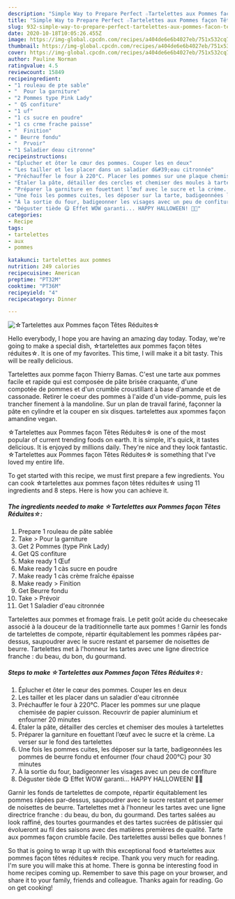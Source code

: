 ```yaml
---
description: "Simple Way to Prepare Perfect ☆Tartelettes aux Pommes façon Têtes Réduites☆"
title: "Simple Way to Prepare Perfect ☆Tartelettes aux Pommes façon Têtes Réduites☆"
slug: 932-simple-way-to-prepare-perfect-tartelettes-aux-pommes-facon-tetes-reduites
date: 2020-10-18T10:05:26.455Z
image: https://img-global.cpcdn.com/recipes/a404de6e6b4027eb/751x532cq70/☆tartelettes-aux-pommes-facon-tetes-reduites☆-photo-principale-de-la-recette.jpg
thumbnail: https://img-global.cpcdn.com/recipes/a404de6e6b4027eb/751x532cq70/☆tartelettes-aux-pommes-facon-tetes-reduites☆-photo-principale-de-la-recette.jpg
cover: https://img-global.cpcdn.com/recipes/a404de6e6b4027eb/751x532cq70/☆tartelettes-aux-pommes-facon-tetes-reduites☆-photo-principale-de-la-recette.jpg
author: Pauline Norman
ratingvalue: 4.5
reviewcount: 15849
recipeingredient:
- "1 rouleau de pte sable"
- "  Pour la garniture"
- "2 Pommes type Pink Lady"
- " QS confiture"
- "1 uf"
- "1 cs sucre en poudre"
- "1 cs crme frache paisse"
- "  Finition"
- " Beurre fondu"
- "  Prvoir"
- "1 Saladier deau citronne"
recipeinstructions:
- "Éplucher et ôter le cœur des pommes. Couper les en deux"
- "Les tailler et les placer dans un saladier d&#39;eau citronnée"
- "Préchauffer le four à 220°C. Placer les pommes sur une plaque chemisée de papier cuisson. Recouvrir de papier aluminium et enfourner 20 minutes"
- "Étaler la pâte, détailler des cercles et chemiser des moules à tartelettes"
- "Préparer la garniture en fouettant l’œuf avec le sucre et la crème. La verser sur le fond des tartelettes"
- "Une fois les pommes cuites, les déposer sur la tarte, badigeonnées les pommes de beurre fondu et enfourner (four chaud 200°C) pour 30 minutes"
- "À la sortie du four, badigeonner les visages avec un peu de confiture"
- "Déguster tiède 😋 Effet WOW garanti... HAPPY HALLOWEEN! 🎃😱"
categories:
- Recipe
tags:
- tartelettes
- aux
- pommes

katakunci: tartelettes aux pommes 
nutrition: 249 calories
recipecuisine: American
preptime: "PT32M"
cooktime: "PT36M"
recipeyield: "4"
recipecategory: Dinner

---
```



![☆Tartelettes aux Pommes façon Têtes Réduites☆](https://img-global.cpcdn.com/recipes/a404de6e6b4027eb/751x532cq70/☆tartelettes-aux-pommes-facon-tetes-reduites☆-photo-principale-de-la-recette.jpg)

Hello everybody, I hope you are having an amazing day today. Today, we're going to make a special dish, ☆tartelettes aux pommes façon têtes réduites☆. It is one of my favorites. This time, I will make it a bit tasty. This will be really delicious.

Tartelettes aux pomme façon Thierry Bamas. C&#39;est une tarte aux pommes facile et rapide qui est composée de pâte brisée craquante, d&#39;une compotée de pommes et d&#39;un crumble croustillant à base d&#39;amande et de cassonade. Retirer le coeur des pommes à l&#39;aide d&#39;un vide-pomme, puis les trancher finement à la mandoline. Sur un plan de travail fariné, façonner la pâte en cylindre et la couper en six disques. tartelettes aux xpommes façon amandine vegan.

☆Tartelettes aux Pommes façon Têtes Réduites☆ is one of the most popular of current trending foods on earth. It is simple, it's quick, it tastes delicious. It is enjoyed by millions daily. They're nice and they look fantastic. ☆Tartelettes aux Pommes façon Têtes Réduites☆ is something that I've loved my entire life.


To get started with this recipe, we must first prepare a few ingredients. You can cook ☆tartelettes aux pommes façon têtes réduites☆ using 11 ingredients and 8 steps. Here is how you can achieve it.

<!--inarticleads1-->

##### The ingredients needed to make ☆Tartelettes aux Pommes façon Têtes Réduites☆:

1. Prepare 1 rouleau de pâte sablée
1. Take  &gt; Pour la garniture
1. Get 2 Pommes (type Pink Lady)
1. Get  QS confiture
1. Make ready 1 Œuf
1. Make ready 1 càs sucre en poudre
1. Make ready 1 càs crème fraîche épaisse
1. Make ready  &gt; Finition
1. Get  Beurre fondu
1. Take  &gt; Prévoir
1. Get 1 Saladier d&#39;eau citronnée


Tartelettes aux pommes et fromage frais. Le petit goût acide du cheesecake associé à la douceur de la traditionnelle tarte aux pommes ! Garnir les fonds de tartelettes de compote, répartir équitablement les pommes râpées par-dessus, saupoudrer avec le sucre restant et parsemer de noisettes de beurre. Tartelettes met à l&#39;honneur les tartes avec une ligne directrice franche : du beau, du bon, du gourmand. 

<!--inarticleads2-->

##### Steps to make ☆Tartelettes aux Pommes façon Têtes Réduites☆:

1. Éplucher et ôter le cœur des pommes. Couper les en deux
1. Les tailler et les placer dans un saladier d&#39;eau citronnée
1. Préchauffer le four à 220°C. Placer les pommes sur une plaque chemisée de papier cuisson. Recouvrir de papier aluminium et enfourner 20 minutes
1. Étaler la pâte, détailler des cercles et chemiser des moules à tartelettes
1. Préparer la garniture en fouettant l’œuf avec le sucre et la crème. La verser sur le fond des tartelettes
1. Une fois les pommes cuites, les déposer sur la tarte, badigeonnées les pommes de beurre fondu et enfourner (four chaud 200°C) pour 30 minutes
1. À la sortie du four, badigeonner les visages avec un peu de confiture
1. Déguster tiède 😋 Effet WOW garanti... HAPPY HALLOWEEN! 🎃😱


Garnir les fonds de tartelettes de compote, répartir équitablement les pommes râpées par-dessus, saupoudrer avec le sucre restant et parsemer de noisettes de beurre. Tartelettes met à l&#39;honneur les tartes avec une ligne directrice franche : du beau, du bon, du gourmand. Des tartes salées au look raffiné, des tourtes gourmandes et des tartes sucrées de pâtissier qui évolueront au fil des saisons avec des matières premières de qualité. Tarte aux pommes façon crumble facile. Des tartelettes aussi belles que bonnes ! 

So that is going to wrap it up with this exceptional food ☆tartelettes aux pommes façon têtes réduites☆ recipe. Thank you very much for reading. I'm sure you will make this at home. There is gonna be interesting food in home recipes coming up. Remember to save this page on your browser, and share it to your family, friends and colleague. Thanks again for reading. Go on get cooking!
